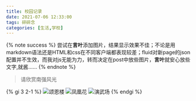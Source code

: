 ```yaml
---
title: 校园记录
date: 2021-07-06 12:33:00
tags: 碎碎念
categories: [生活,学校]
---
```

{% note success %}
尝试在<b>言叶</b>添加图片，结果显示效果不佳；不论是用markdown语法还是HTML和css在不同客户端都表现较差；fluid对新page的json配置并不生效，而我对js无能为力，转而决定在post中放些图片，<b>言叶</b>就安心放些文字,就酱……
{% endnote %}
<!-- more -->
>请欣赏南强风光

{% gi 3 2-1 %}
![颂恩楼](https://cdn.jsdelivr.net/gh/cheektan/img@master/20210705/20210705_2.jpg)
![凤凰花](https://cdn.jsdelivr.net/gh/cheektan/img@master/20210705/20210705_3.jpg)
![演武场](https://cdn.jsdelivr.net/gh/cheektan/img@master/20210705/20210705_1.jpg)
{% endgi %}